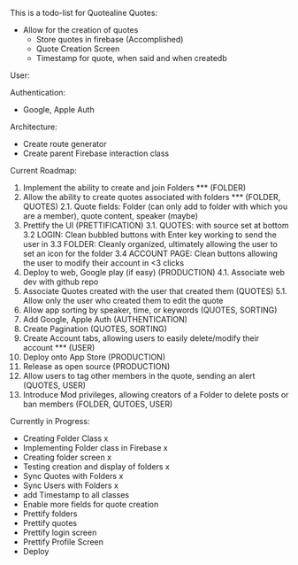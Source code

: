 This is a todo-list for Quotealine
Quotes:
- Allow for the creation of quotes
    - Store quotes in firebase (Accomplished)
    - Quote Creation Screen
    - Timestamp for quote, when said and when createdb

User:


Authentication:
- Google, Apple Auth

Architecture:
- Create route generator 
- Create parent Firebase interaction class

Current Roadmap:
1. Implement the ability to create and join Folders *** (FOLDER)
2. Allow the ability to create quotes associated with folders *** (FOLDER, QUOTES)
    2.1. Quote fields: Folder (can only add to folder with which you are a member), quote content, speaker (maybe)
3. Prettify the UI (PRETTIFICATION)
    3.1. QUOTES: with source set at bottom
    3.2 LOGIN: Clean bubbled buttons with Enter key working to send the user in
    3.3 FOLDER: Cleanly organized, ultimately allowing the user to set an icon for the folder
    3.4 ACCOUNT PAGE: Clean buttons allowing the user to modify their account in <3 clicks
4. Deploy to web, Google play (if easy) (PRODUCTION)
    4.1. Associate web dev with github repo
5. Associate Quotes created with the user that created them (QUOTES)
    5.1. Allow only the user who created them to edit the quote
6. Allow app sorting by speaker, time, or keywords (QUOTES, SORTING)
6. Add Google, Apple Auth (AUTHENTICATION)
7. Create Pagination (QUOTES, SORTING)
8. Create Account tabs, allowing users to easily delete/modify their account *** (USER)
9. Deploy onto App Store (PRODUCTION)
10. Release as open source (PRODUCTION)
11. Allow users to tag other members in the quote, sending an alert (QUOTES, USER)
12. Introduce Mod privileges, allowing creators of a Folder to delete posts or ban members (FOLDER, QUTOES, USER)

Currently in Progress:
- Creating Folder Class x
- Implementing Folder class in Firebase x
- Creating folder screen x
- Testing creation and display of folders x
- Sync Quotes with Folders x
- Sync Users with Folders x
- add Timestamp to all classes
- Enable more fields for quote creation
- Prettify folders
- Prettify quotes
- Prettify login screen
- Prettify Profile Screen
- Deploy